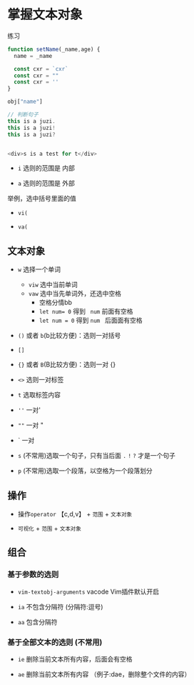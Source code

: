# 掌握文本对象
练习

```js
function setName(_name,age) {
  name = _name

  const cxr = `cxr`
  const cxr = ""
  const cxr = ''
}

obj["name"]

// 判断句子
this is a juzi.
this is a juzi!
this is a juzi?


<div>s is a test for t</div>
```

- `i` 选则的范围是 内部

- `a` 选则的范围是 外部

举例，选中括号里面的值
- `vi(`

- `va(`

## 文本对象

- `w` 选择一个单词
  - `viw` 选中当前单词
  - `vaw` 选中当先单词外，还选中空格
    - 空格分情bb
    - `let num= 0` 得到 ` num` 前面有空格
    - `let num = 0` 得到 `num ` 后面面有空格

- `()` 或者 `b`(b比较方便)：选则一对括号

- `[]`

- `{}` 或者 `B`(B比较方便)：选则一对 {}

- `<>` 选则一对标签

- `t` 选取标签内容

- `''` 一对'

- `""` 一对 "

- ` 一对 

- `s` (不常用)选取一个句子，只有当后面 `.`    `!`     `?` 才是一个句子

- `p` (不常用)选取一个段落，以空格为一个段落划分


## 操作
- 操作`operator` 【c,d,v】 + `范围` + `文本对象`

- `可视化`  +  `范围` + `文本对象`


## 组合

### 基于参数的选则

- `vim-textobj-arguments` vacode Vim插件默认开启

- `ia` 不包含分隔符  (分隔符:逗号)

- `aa` 包含分隔符



### 基于全部文本的选则 (不常用)


- `ie` 删除当前⽂本所有内容，后面会有空格


- `ae` 删除当前⽂本所有内容  （例子:dae，删除整个文件的内容）



